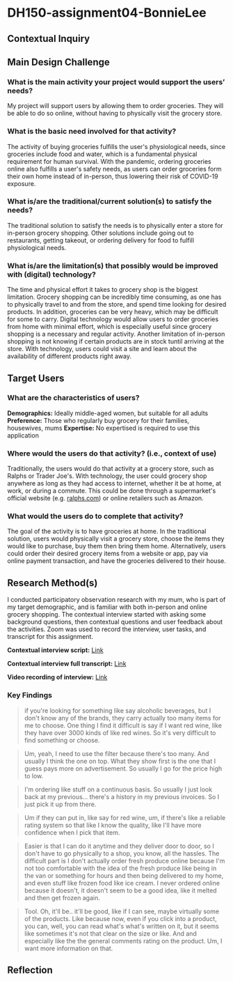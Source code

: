 # DH150-assignment04-BonnieLee

## Contextual Inquiry

## Main Design Challenge
### What is the main activity your project would support the users’ needs?
My project will support users by allowing them to order groceries. They will be able to do so online, without having to physically visit the grocery store.

### What is the basic need involved for that activity? 
The activity of buying groceries fulfills the user's physiological needs, since groceries include food and water, which is a fundamental physical requirement for human survival. With the pandemic, ordering groceries online also fulfills a user's safety needs, as users can order groceries form their own home instead of in-person, thus lowering their risk of COVID-19 exposure.

### What is/are the traditional/current solution(s) to satisfy the needs?
The traditional solution to satisfy the needs is to physically enter a store for in-person grocery shopping. Other solutions include going out to restaurants, getting takeout, or ordering delivery for food to fulfill physiological needs.

### What is/are the limitation(s) that possibly would be improved with (digital) technology?
The time and physical effort it takes to grocery shop is the biggest limitation. Grocery shopping can be incredibly time consuming, as one has to physically travel to and from the store, and spend time looking for desired products. In addition, groceries can be very heavy, which may be difficult for some to carry. Digital technology would allow users to order groceries from home with minimal effort, which is especially useful since grocery shopping is a necessary and regular activity. Another limitation of in-person shopping is not knowing if certain products are in stock tuntil arriving at the store. With technology, users could visit a site and learn about the availability of different products right away.

## Target Users
### What are the characteristics of users? 
**Demographics:** Ideally middle-aged women, but suitable for all adults
**Preference:** Those who regularly buy grocery for their families, housewives, mums
**Expertise:** No expertised is required to use this application

### Where would the users do that activity? (i.e., context of use)
Traditionally, the users would do that activity at a grocery store, such as Ralphs or Trader Joe's. With technology, the user could grocery shop anywhere as long as they had access to internet, whether it be at home, at work, or during a commute. This could be done through a supermarket's official website (e.g. [ralphs.com](ralphs.com)) or online retailers such as Amazon.

### What would the users do to complete that activity? 
The goal of the activity is to have groceries at home. In the traditional solution, users would physically visit a grocery store, choose the items they would like to purchase, buy them then bring them home. Alternatively, users could order their desired grocery items from a website or app, pay via online payment transaction, and have the groceries delivered to their house.

## Research Method(s)
I conducted participatory observation research with my mum, who is part of my target demographic, and is familiar with both in-person and online grocery shopping. The contextual interview started with asking some background questions, then contextual questions and user feedback about the activities. Zoom was used to record the interview, user tasks, and transcript for this assignment.

**Contextual interview script:** 
[Link](https://docs.google.com/document/d/1M1TiZYgTrgJDMVQfxlP_fVLli2ZhsWRgTLReCLYARaw/edit?usp=sharing)

**Contextual interview full transcript:** [Link](https://docs.google.com/document/d/1RdGLtV7YXHulWzTvbcq24RnlOrV0BdTYj9WS1xrhCIA/edit?usp=sharing)

**Video recording of interview:** [Link](https://ucla.zoom.us/rec/share/iWu2mWBAQG3bVOoQWUt5VZiGgwc2IP5lYjN2r1_djqsJ7esF9tKAlj2ZzsL8XUE.w0B4iXxT3ypcQYtA?startTime=1604421667000)

### Key Findings
> if you're looking for something like say alcoholic beverages, but I don't know any of the brands, they carry actually too many items for me to choose. One thing I find it difficult is say if I want red wine, like they have over 3000 kinds of like red wines. So it's very difficult to find something or choose.

> Um, yeah, I need to use the filter because there's too many. And usually I think the one on top. What they show first is the one that I guess pays more on advertisement. So usually I go for the price high to low. 

> I'm ordering like stuff on a continuous basis. So usually I just look back at my previous... there's a history in my previous invoices. So I just pick it up from there.

> Um if they can put in, like say for red wine, um, if there's like a reliable rating system so that like I know the quality, like I'll have more confidence when I pick that item.

> Easier is that I can do it anytime and they deliver door to door, so I don't have to go physically to a shop, you know, all the hassles. The difficult part is I don't actually order fresh produce online because I'm not too comfortable with the idea of the fresh produce like being in the van or something for hours and then being delivered to my home, and even stuff like frozen food like ice cream. I never ordered online because it doesn't, it doesn't seem to be a good idea, like it melted and then get frozen again.

> Tool. Oh, it'll be.. it'll be good, like if I can see, maybe virtually some of the products. Like because now, even if you click into a product, you can, well, you can read what's what's written on it, but it seems like sometimes it's not that clear on the size or like. And and especially like the the general comments rating on the product. Um, I want more information on that. 

## Reflection


